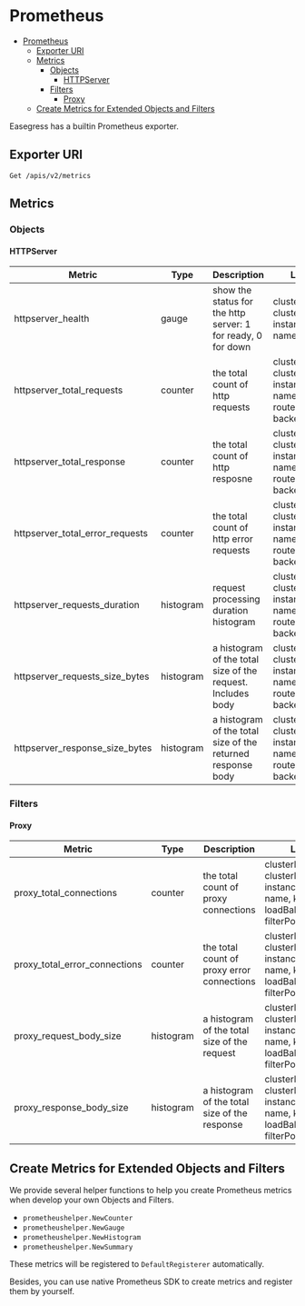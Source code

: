 # Prometheus

- [Prometheus](#prometheus)
    - [Exporter URI](#exporter-uri)
    - [Metrics](#metrics)
      - [Objects](#objects)
        - [HTTPServer](#httpserver)
      - [Filters](#filters)
        - [Proxy](#proxy)
    - [Create Metrics for Extended Objects and Filters](#create-metrics-for-extended-objects-and-filters)

Easegress has a builtin Prometheus exporter.

## Exporter URI

```
Get /apis/v2/metrics
```

## Metrics

### Objects

#### HTTPServer

| Metric | Type | Description | Labels                                                                  |
|--------| ---- | ----------- |-------------------------------------------------------------------------|
| httpserver_health | gauge | show the status for the http server: 1 for ready, 0 for down | clusterName, clusterRole, instanceName, name, kind                      |
| httpserver_total_requests | counter | the total count of http requests | clusterName, clusterRole, instanceName, name, kind, routerKind, backend |
| httpserver_total_response | counter | the total count of http resposne | clusterName, clusterRole, instanceName, name, kind, routerKind, backend |
| httpserver_total_error_requests | counter | the total count of http error requests | clusterName, clusterRole, instanceName, name, kind, routerKind, backend |
| httpserver_requests_duration | histogram | request processing duration histogram | clusterName, clusterRole, instanceName, name, kind, routerKind, backend |
| httpserver_requests_size_bytes | histogram | a histogram of the total size of the request. Includes body | clusterName, clusterRole, instanceName, name, kind, routerKind, backend |
| httpserver_response_size_bytes | histogram | a histogram of the total size of the returned response body | clusterName, clusterRole, instanceName, name, kind, routerKind, backend |

### Filters

#### Proxy

| Metric | Type | Description | Labels                                                                              |
|--------| ---- | ----------- |-------------------------------------------------------------------------------------|
| proxy_total_connections| counter | the total count of proxy connections | clusterName, clusterRole, instanceName, name, kind, loadBalancePolicy, filterPolicy |
| proxy_total_error_connections | counter | the total count of proxy error connections | clusterName, clusterRole, instanceName, name, kind, loadBalancePolicy, filterPolicy |
| proxy_request_body_size | histogram | a histogram of the total size of the request | clusterName, clusterRole, instanceName, name, kind, loadBalancePolicy, filterPolicy |
| proxy_response_body_size | histogram | a histogram of the total size of the response | clusterName, clusterRole, instanceName, name, kind, loadBalancePolicy, filterPolicy |

## Create Metrics for Extended Objects and Filters

We provide several helper functions to help you create Prometheus metrics 
when develop your own Objects and Filters.

* `prometheushelper.NewCounter`
* `prometheushelper.NewGauge`
* `prometheushelper.NewHistogram`
* `prometheushelper.NewSummary`

These metrics will be registered to `DefaultRegisterer` automatically.

Besides, you can use native Prometheus SDK to create metrics and register them by yourself.
